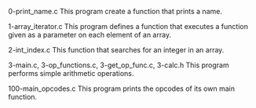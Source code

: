 0-print_name.c
This program create a function that prints a name.


1-array_iterator.c
This program defines a function that executes a function given as a parameter on each element of an array.

2-int_index.c
This function that searches for an integer in an array.

3-main.c, 3-op_functions.c, 3-get_op_func.c, 3-calc.h
This program performs simple arithmetic operations.

100-main_opcodes.c
This program prints the opcodes of its own main function.
